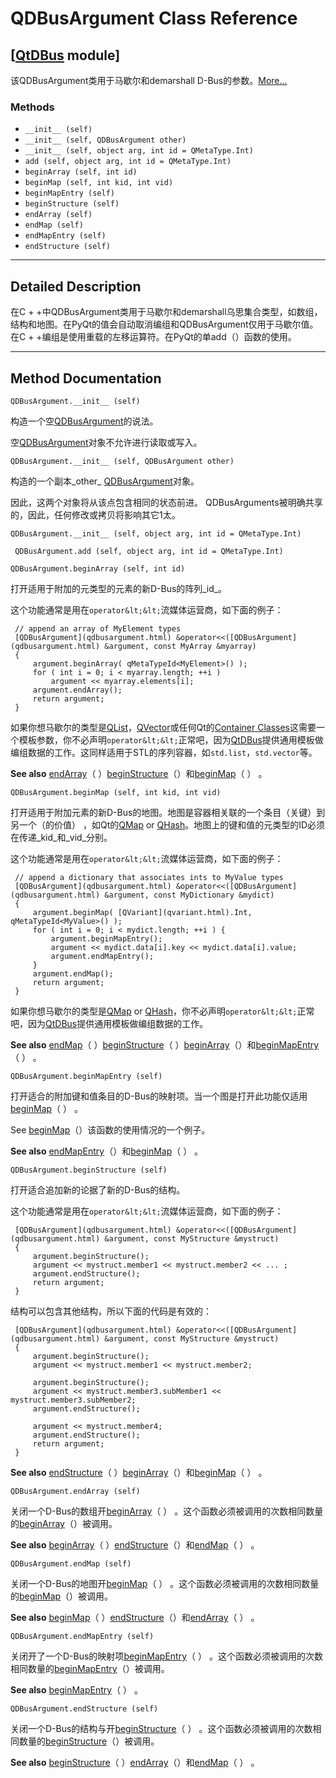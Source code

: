 # QDBusArgument Class Reference

## [[QtDBus](index.htm) module]

该QDBusArgument类用于马歇尔和demarshall D-Bus的参数。[More...](#details)

### Methods

*   `__init__ (self)`
*   `__init__ (self, QDBusArgument other)`
*   `__init__ (self, object arg, int id = QMetaType.Int)`
*   `add (self, object arg, int id = QMetaType.Int)`
*   `beginArray (self, int id)`
*   `beginMap (self, int kid, int vid)`
*   `beginMapEntry (self)`
*   `beginStructure (self)`
*   `endArray (self)`
*   `endMap (self)`
*   `endMapEntry (self)`
*   `endStructure (self)`

* * *

## Detailed Description

在C + +中QDBusArgument类用于马歇尔和demarshall乌思集合类型，如数组，结构和地图。在PyQt的值会自动取消编组和QDBusArgument仅用于马歇尔值。在C + +编组是使用重载的左移运算符。在PyQt的单add（）函数的使用。

* * *

## Method Documentation

```
QDBusArgument.__init__ (self)
```

构造一个空[QDBusArgument](qdbusargument.html)的说法。

空[QDBusArgument](qdbusargument.html)对象不允许进行读取或写入。

```
QDBusArgument.__init__ (self, QDBusArgument other)
```

构造的一个副本_other_ [QDBusArgument](qdbusargument.html)对象。

因此，这两个对象将从该点包含相同的状态前进。 QDBusArguments被明确共享的，因此，任何修改或拷贝将影响其它1太。

```
QDBusArgument.__init__ (self, object arg, int id = QMetaType.Int)
```

```
 QDBusArgument.add (self, object arg, int id = QMetaType.Int)
```

```
QDBusArgument.beginArray (self, int id)
```

打开适用于附加的元类型的元素的新D-Bus的阵列_id_。

这个功能通常是用在`operator&lt;&lt;`流媒体运营商，如下面的例子：

```
 // append an array of MyElement types
 [QDBusArgument](qdbusargument.html) &operator<<([QDBusArgument](qdbusargument.html) &argument, const MyArray &myarray)
 {
     argument.beginArray( qMetaTypeId<MyElement>() );
     for ( int i = 0; i < myarray.length; ++i )
         argument << myarray.elements[i];
     argument.endArray();
     return argument;
 }

```

如果你想马歇尔的类型是[QList](index.htm)，[QVector](index.htm)或任何Qt的[Container Classes](index.htm)这需要一个模板参数，你不必声明`operator&lt;&lt;`正常吧，因为[QtDBus](index.htm)提供通用模板做编组数据的工作。这同样适用于STL的序列容器，如`std.list`，`std.vector`等。

**See also** [endArray](qdbusargument.html#endArray)（ ）[beginStructure](qdbusargument.html#beginStructure)（）和[beginMap](qdbusargument.html#beginMap)（ ） 。

```
QDBusArgument.beginMap (self, int kid, int vid)
```

打开适用于附加元素的新D-Bus的地图。地图是容器相关联的一个条目（关键）到另一个（的价值） ，如Qt的[QMap](index.htm) or [QHash](index.htm)。地图上的键和值的元类型的ID必须在传递_kid_和_vid_分别。

这个功能通常是用在`operator&lt;&lt;`流媒体运营商，如下面的例子：

```
 // append a dictionary that associates ints to MyValue types
 [QDBusArgument](qdbusargument.html) &operator<<([QDBusArgument](qdbusargument.html) &argument, const MyDictionary &mydict)
 {
     argument.beginMap( [QVariant](qvariant.html).Int, qMetaTypeId<MyValue>() );
     for ( int i = 0; i < mydict.length; ++i ) {
         argument.beginMapEntry();
         argument << mydict.data[i].key << mydict.data[i].value;
         argument.endMapEntry();
     }
     argument.endMap();
     return argument;
 }

```

如果你想马歇尔的类型是[QMap](index.htm) or [QHash](index.htm)，你不必声明`operator&lt;&lt;`正常吧，因为[QtDBus](index.htm)提供通用模板做编组数据的工作。

**See also** [endMap](qdbusargument.html#endMap)（ ）[beginStructure](qdbusargument.html#beginStructure)（ ）[beginArray](qdbusargument.html#beginArray)（）和[beginMapEntry](qdbusargument.html#beginMapEntry)（ ） 。

```
QDBusArgument.beginMapEntry (self)
```

打开适合的附加键和值条目的D-Bus的映射项。当一个图是打开此功能仅适用[beginMap](qdbusargument.html#beginMap)（ ） 。

See [beginMap](qdbusargument.html#beginMap)（）该函数的使用情况的一个例子。

**See also** [endMapEntry](qdbusargument.html#endMapEntry)（）和[beginMap](qdbusargument.html#beginMap)（ ） 。

```
QDBusArgument.beginStructure (self)
```

打开适合追加新的论据了新的D-Bus的结构。

这个功能通常是用在`operator&lt;&lt;`流媒体运营商，如下面的例子：

```
 [QDBusArgument](qdbusargument.html) &operator<<([QDBusArgument](qdbusargument.html) &argument, const MyStructure &mystruct)
 {
     argument.beginStructure();
     argument << mystruct.member1 << mystruct.member2 << ... ;
     argument.endStructure();
     return argument;
 }

```

结构可以包含其他结构，所以下面的代码是有效的：

```
 [QDBusArgument](qdbusargument.html) &operator<<([QDBusArgument](qdbusargument.html) &argument, const MyStructure &mystruct)
 {
     argument.beginStructure();
     argument << mystruct.member1 << mystruct.member2;

     argument.beginStructure();
     argument << mystruct.member3.subMember1 << mystruct.member3.subMember2;
     argument.endStructure();

     argument << mystruct.member4;
     argument.endStructure();
     return argument;
 }

```

**See also** [endStructure](qdbusargument.html#endStructure)（ ）[beginArray](qdbusargument.html#beginArray)（）和[beginMap](qdbusargument.html#beginMap)（ ） 。

```
QDBusArgument.endArray (self)
```

关闭一个D-Bus的数组开[beginArray](qdbusargument.html#beginArray)（ ） 。这个函数必须被调用的次数相同数量的[beginArray](qdbusargument.html#beginArray)（）被调用。

**See also** [beginArray](qdbusargument.html#beginArray)（ ）[endStructure](qdbusargument.html#endStructure)（）和[endMap](qdbusargument.html#endMap)（ ） 。

```
QDBusArgument.endMap (self)
```

关闭一个D-Bus的地图开[beginMap](qdbusargument.html#beginMap)（ ） 。这个函数必须被调用的次数相同数量的[beginMap](qdbusargument.html#beginMap)（）被调用。

**See also** [beginMap](qdbusargument.html#beginMap)（ ）[endStructure](qdbusargument.html#endStructure)（）和[endArray](qdbusargument.html#endArray)（ ） 。

```
QDBusArgument.endMapEntry (self)
```

关闭开了一个D-Bus的映射项[beginMapEntry](qdbusargument.html#beginMapEntry)（ ） 。这个函数必须被调用的次数相同数量的[beginMapEntry](qdbusargument.html#beginMapEntry)（）被调用。

**See also** [beginMapEntry](qdbusargument.html#beginMapEntry)（ ） 。

```
QDBusArgument.endStructure (self)
```

关闭一个D-Bus的结构与开[beginStructure](qdbusargument.html#beginStructure)（ ） 。这个函数必须被调用的次数相同数量的[beginStructure](qdbusargument.html#beginStructure)（）被调用。

**See also** [beginStructure](qdbusargument.html#beginStructure)（ ）[endArray](qdbusargument.html#endArray)（）和[endMap](qdbusargument.html#endMap)（ ） 。